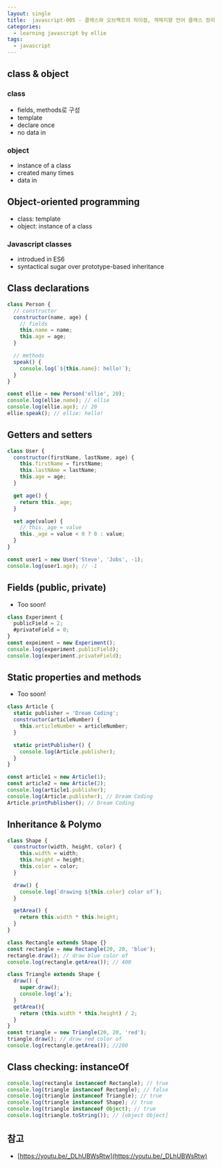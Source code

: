 ```yaml
---
layout: single
title:  javascript-005 - 클래스와 오브젝트의 차이점, 객체지향 언어 클래스 정리
categories: 
  - learning javascript by ellie
tags: 
  - javascript
---
```


## class & object

### class

- fields, methods로 구성
- template
- declare once
- no data in

### object

- instance of a class
- created many times
- data in

## Object-oriented programming

- class: template
- object: instance of a class

### Javascript classes

- introdued in ES6
- syntactical sugar over prototype-based inheritance

## Class declarations

```javascript
class Person {
  // constructor
  constructor(name, age) {
    // fields
    this.name = name;
    this.age = age;
  }

  // methods
  speak() {
    console.log(`${this.name}: hello!`);
  }
}

const ellie = new Person('ellie', 20);
console.log(ellie.name); // ellie
console.log(ellie.age); // 20
ellie.speak(); // ellie: hello!
```

## Getters and setters

```javascript
class User {
  constructor(firstName, lastName, age) {
    this.firstName = firstName;
    this.lastNAme = lastName;
    this.age = age;
  }

  get age() {
    return this._age;
  }

  set age(value) {
    // this._age = value
    this._age = value < 0 ? 0 : value;
  }
}

const user1 = new User('Steve', 'Jobs', -1);
console.log(user1.age); // -1
```

## Fields (public, private)

- Too soon!

```javascript
class Experiment {
  publicField = 2;
  #privateField = 0;
}
const expeiment = new Experiment();
console.log(experiment.publicField);
console.log(experiment.privateField);

```

## Static properties and methods

- Too soon!

```javascript
class Article {
  static publisher = 'Dream Coding';
  constructor(articleNumber) {
    this.articleNumber = articleNumber;
  }

  static printPublisher() {
    console.log(Article.publisher);
  }
}

const article1 = new Article(1);
const article2 = new Article(2);
console.log(article1.publisher);
console.log(Article.publisher); // Dream Coding
Article.printPublisher(); // Dream Coding
```

## Inheritance & Polymo

```javascript
class Shape {
  constructor(width, height, color) {
    this.width = width;
    this.height = height;
    this.color = color;
  }

  draw() {
    console.log(`drawing ${this.color} color of`);
  }

  getArea() {
    return this.width * this.height;
  }
}

class Rectangle extends Shape {}
const rectangle = new Rectangle(20, 20, 'blue');
rectangle.draw(); // draw blue color of
console.log(rectangle.getArea()); // 400

class Triangle extends Shape {
  draw() {
    super.draw();
    console.log('▲');
  }
  getArea(){
    return (this.width * this.height) / 2;
  }
}
const triangle = new Triangle(20, 20, 'red');
triangle.draw(); // draw red color of
console.log(rectangle.getArea()); //200
```

## Class checking: instanceOf

```javascript
console.log(rectangle instanceof Rectangle); // true
console.log(triangle instanceof Rectangle); // false
console.log(triangle instanceof Triangle); // true
console.log(triangle instanceof Shape); // true
console.log(triangle instanceof Object); // true
console.log(triangle.toString()); // [object Object]
```

## 참고
- [https://youtu.be/_DLhUBWsRtw](https://youtu.be/_DLhUBWsRtw)